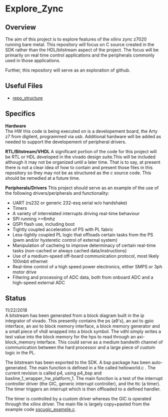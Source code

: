 # Explore_Zync
## Overview    
The aim of this project is to explore features of the xilinx zync z7020 running bare metal. This repository will focus on C source created in the SDK rather than the HDL/bitstream aspect of the project. 
The focus will be primarily on real time control applications and the peripherals commonly used in those applications. 

Further, this repository will serve as an exploration of github.

## Useful Files
  * [repo_structure](
        zynq_power_control_1/repository_structure.md
      )



## Specifics
**Hardware**  
The HW this code is being executed on is a developement board, the Arty z7 from digilent, programmed via usb.
Additional hardware will be added as needed to support the developement of peripheral drivers.

**RTL/Bitstream/VHDL**
A significant portion of the code for this project will be RTL or HDL developed in the vivado design suite.This will be included although
it may not be organized until a later time. That is to say, at present there is not a clear idea of how to contain and present those files
in this repository so they may not be as structured as the c source code. This should be remedied at a future time.  

**Peripherals/Drivers**
This project should serve as an example of the use of the following drivers/peripherals and functionality:
*  UART (rs232 or generic 232-esq serial w/o handshake)
*  Timers
*  A variety of interrelated interrupts driving real-time behaviour 
*  SPI running >=6mhz
*  QSPI flash use, including boot
*  Tightly coupled acceleration of PS with PL fabric
*  Less-tightly coupled PL logic that offloads certain tasks from the PS (pwm and/or hysteretic control of external system)
*  Manipulation of cacheing to improve determinacy of certain real-time tasks (non-cached or always cached data/instructions)
*  Use of a medium-speed off-board communication protocol, most likely 100mbit ethernet
*  Real-time control of a high speed power electronics, either SMPS or 3ph motor drive
*  Filtering and processing of ADC data, both from onboard ADC and a high-speed external ADC

## Status
11/22/2018  
A bitstream has been generated from a block diagram built in the ip integrator of vivado. This presently contains the ps (a9's), an axi to gpio interface, an axi to block memory interface, a block memory generator and a small piece of vhdl wrapped into a block symbol. The vdhl simply writes a test value into the block memory for the hps to read through an axi-block_memory interface. This could serve as a medium bandwith channel of communication between the hard processor and a large piece of custom logic in the PL. 

The bitstream has been exported to the SDK. A bsp package has been auto-generated. The main function is defined in a file called helloworld.c . The current revision is called p4, using p4_bsp and basline_1_wrapper_hw_platform_1. The main function is a test of the interrupt controller driver (the GIC, generic interrupt controller), and the ttc (a timer). The timer triggers an interrupt which is then offloaded to a defined handler. 

The timer is controlled by a custom driver whereas the GIC is operated through the xilinx driver. The main file is largely copy+pasted from the example code [xscugic_example.c](https://github.com/Xilinx/embeddedsw/blob/master/XilinxProcessorIPLib/drivers/scugic/examples/xscugic_example.c).


